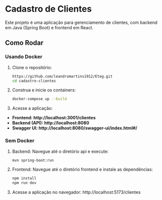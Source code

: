 # Cadastro de Clientes

Este projeto é uma aplicação para gerenciamento de clientes, com backend em Java (Spring Boot) e frontend em React.

## Como Rodar

### Usando Docker

1. Clone o repositório:
   ```bash
   https://github.com/leandromartins1912/Eteg.git
   cd cadastro-clientes

2. Construa e inicie os containers:
   ```bash
   docker-compose up --build
   
3. Acesse a aplicação:
   
- **Frontend: http://localhost:3001/clientes**
- **Backend (API): http://localhost:8080**
- **Swagger UI: http://localhost:8080/swagger-ui/index.html#/**

### Sem Docker

1. Backend: Navegue até o diretório api e execute:
   ```bash
   mvn spring-boot:run

2. Frontend: Navegue até o diretório frontend e instale as dependências:
   ```bash
   npm install
   npm run dev
3. Acesse a aplicação no navegador:  http://localhost:5173/clientes
